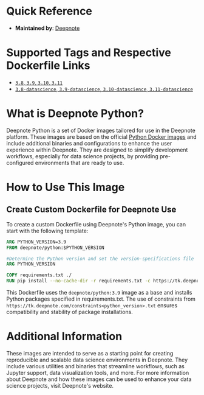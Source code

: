 # Quick Reference
-  **Maintained by**: [Deepnote](https://deepnote.com/)

# Supported Tags and Respective Dockerfile Links
-  [`3.8`, `3.9`, `3.10`, `3.11`](https://github.com/deepnote/environments/tree/main/python/python)
-  [`3.8-datascience`, `3.9-datascience`, `3.10-datascience`, `3.11-datascience`](https://github.com/deepnote/environments/blob/main/python/datascience/Dockerfile.datascience)

# What is Deepnote Python?
Deepnote Python is a set of Docker images tailored for use in the Deepnote platform. These images are based on the official [Python Docker images](https://hub.docker.com/_/python) and include additional binaries and configurations to enhance the user experience within Deepnote. They are designed to simplify development workflows, especially for data science projects, by providing pre-configured environments that are ready to use.

# How to Use This Image
## Create Custom Dockerfile for Deepnote Use
To create a custom Dockerfile using Deepnote's Python image, you can start with the following template:

```dockerfile
ARG PYTHON_VERSION=3.9
FROM deepnote/python:$PYTHON_VERSION

#Determine the Python version and set the version-specifications file
ARG PYTHON_VERSION

COPY requirements.txt ./
RUN pip install --no-cache-dir -r requirements.txt -c https://tk.deepnote.com/constraints${PYTHON_VERSION}.txt
```

This Dockerfile uses the `deepnote/python:3.9` image as a base and installs Python packages specified in requirements.txt. The use of constraints from `https://tk.deepnote.com/constraints<python_version>.txt` ensures compatibility and stability of package installations.

# Additional Information
These images are intended to serve as a starting point for creating reproducible and scalable data science environments in Deepnote. They include various utilities and binaries that streamline workflows, such as Jupyter support, data visualization tools, and more.
For more information about Deepnote and how these images can be used to enhance your data science projects, visit Deepnote's website.
